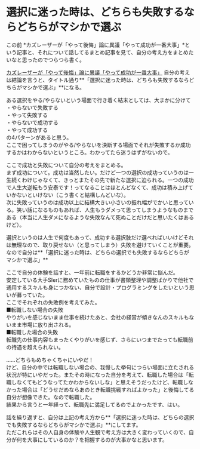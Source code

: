 # 選択に迷った時は、どちらも失敗するならどちらがマシかで選ぶ
この前 *カズレーザーが「やって後悔」論に異議「やって成功が一番大事」*という記事と、それについて話してるまとめ記事を見て、自分の考え方をまとめたいなと思ったのでつらつら書く。

[カズレーザーが「やって後悔」論に異議「やって成功が一番大事」](https://news.livedoor.com/article/detail/19085127/)
自分の考えは結論を言うと、タイトル通り**「選択に迷った時は、どちらも失敗するならどちらがマシかで選ぶ」**になる。

ある選択をやる/やらないという場面で行き着く結末としては、大まかに分けて  
・やらないで失敗する  
・やって失敗する  
・やらないで成功する  
・やって成功する  
の4パターンがあると思う。  
ここで困ってしまうのがやる/やらないを決断する場面でそれが失敗するか成功するかはわからないというところ。わかってたら迷うはずがないので。

ここで成功と失敗について自分の考えをまとめる。  
まず成功について。成功は当然したい。だけど一つの選択の成功っていうのは一生続くわけじゃなくて、きっとまたその先で新たな選択に迫られる。一つの成功で人生大逆転もう安泰です！ってなることはほとんどなくて、成功は積み上げていかないといけない（こう書くと結構しんどいな）。  
次に失敗っていうのは成功以上に結構大きい小さいの振れ幅がでかいと思っている。笑い話になるものもあれば、人生もうダメって思ってしまうようなものまである（本当に人生ダメになるような失敗なんて死ぬことだけだと思いたくはあるけど）。

選択というのは人生で何度もあって、成功する選択肢だけ選べればいいけどそれは無理なので、取り戻せない（と思ってしまう）失敗を避けていくことが重要。なので自分は**「選択に迷った時は、どちらの選択でも失敗するならどちらがマシかで選ぶ」**

ここで自分の体験を話すと、一年前に転職をするかどうか非常に悩んだ。  
安定している大手SIerに務めていたものの仕事が書類整理や調整ばかりで他社で通用するスキルも身につかない、自分で設計・プログラミングをしたいという思いが募っていた。  
ここでそれぞれの失敗例を考えてみた。  
■転職しない場合の失敗  
やりがいを感じないまま仕事を続けたあと、会社の経営が傾きなんのスキルもないまま市場に放り出される。  
■転職した場合の失敗  
転職先の仕事内容もまったくやりがいを感じず、さらにいつまでたっても転職前の待遇を超えられない。  
  
……どちらもめちゃくちゃにいやだ！  
けど、自分の中では転職しない場合の、我慢した挙句につらい場面に立たされる状況が特にいやだった。またその時になった自分を考えて、転職した場合は「転職しなくてもどうなってたかわからないしな」と思えそうだったけど、転職しなかった場合は「どうせだめならあのとき転職挑戦すればよかった」と後悔してる自分が想像できた。なので転職した。  
結果から言うと一年経って、転職先に満足してるのでよかったです、はい。

話を繰り返すと、自分は上記の考え方から**「選択に迷った時は、どちらの選択でも失敗するならどちらがマシかで選ぶ」**にしてます。  
ただこれらはその人自身の体験や人生観で考え方は大きく変わっていくので、自分が何を大事にしているのか？を把握するのが大事かなと思います。